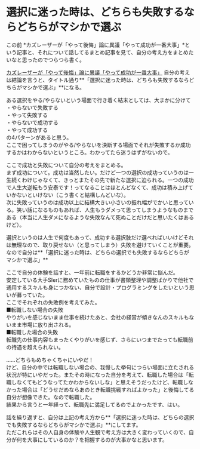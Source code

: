 # 選択に迷った時は、どちらも失敗するならどちらがマシかで選ぶ
この前 *カズレーザーが「やって後悔」論に異議「やって成功が一番大事」*という記事と、それについて話してるまとめ記事を見て、自分の考え方をまとめたいなと思ったのでつらつら書く。

[カズレーザーが「やって後悔」論に異議「やって成功が一番大事」](https://news.livedoor.com/article/detail/19085127/)
自分の考えは結論を言うと、タイトル通り**「選択に迷った時は、どちらも失敗するならどちらがマシかで選ぶ」**になる。

ある選択をやる/やらないという場面で行き着く結末としては、大まかに分けて  
・やらないで失敗する  
・やって失敗する  
・やらないで成功する  
・やって成功する  
の4パターンがあると思う。  
ここで困ってしまうのがやる/やらないを決断する場面でそれが失敗するか成功するかはわからないというところ。わかってたら迷うはずがないので。

ここで成功と失敗について自分の考えをまとめる。  
まず成功について。成功は当然したい。だけど一つの選択の成功っていうのは一生続くわけじゃなくて、きっとまたその先で新たな選択に迫られる。一つの成功で人生大逆転もう安泰です！ってなることはほとんどなくて、成功は積み上げていかないといけない（こう書くと結構しんどいな）。  
次に失敗っていうのは成功以上に結構大きい小さいの振れ幅がでかいと思っている。笑い話になるものもあれば、人生もうダメって思ってしまうようなものまである（本当に人生ダメになるような失敗なんて死ぬことだけだと思いたくはあるけど）。

選択というのは人生で何度もあって、成功する選択肢だけ選べればいいけどそれは無理なので、取り戻せない（と思ってしまう）失敗を避けていくことが重要。なので自分は**「選択に迷った時は、どちらの選択でも失敗するならどちらがマシかで選ぶ」**

ここで自分の体験を話すと、一年前に転職をするかどうか非常に悩んだ。  
安定している大手SIerに務めていたものの仕事が書類整理や調整ばかりで他社で通用するスキルも身につかない、自分で設計・プログラミングをしたいという思いが募っていた。  
ここでそれぞれの失敗例を考えてみた。  
■転職しない場合の失敗  
やりがいを感じないまま仕事を続けたあと、会社の経営が傾きなんのスキルもないまま市場に放り出される。  
■転職した場合の失敗  
転職先の仕事内容もまったくやりがいを感じず、さらにいつまでたっても転職前の待遇を超えられない。  
  
……どちらもめちゃくちゃにいやだ！  
けど、自分の中では転職しない場合の、我慢した挙句につらい場面に立たされる状況が特にいやだった。またその時になった自分を考えて、転職した場合は「転職しなくてもどうなってたかわからないしな」と思えそうだったけど、転職しなかった場合は「どうせだめならあのとき転職挑戦すればよかった」と後悔してる自分が想像できた。なので転職した。  
結果から言うと一年経って、転職先に満足してるのでよかったです、はい。

話を繰り返すと、自分は上記の考え方から**「選択に迷った時は、どちらの選択でも失敗するならどちらがマシかで選ぶ」**にしてます。  
ただこれらはその人自身の体験や人生観で考え方は大きく変わっていくので、自分が何を大事にしているのか？を把握するのが大事かなと思います。